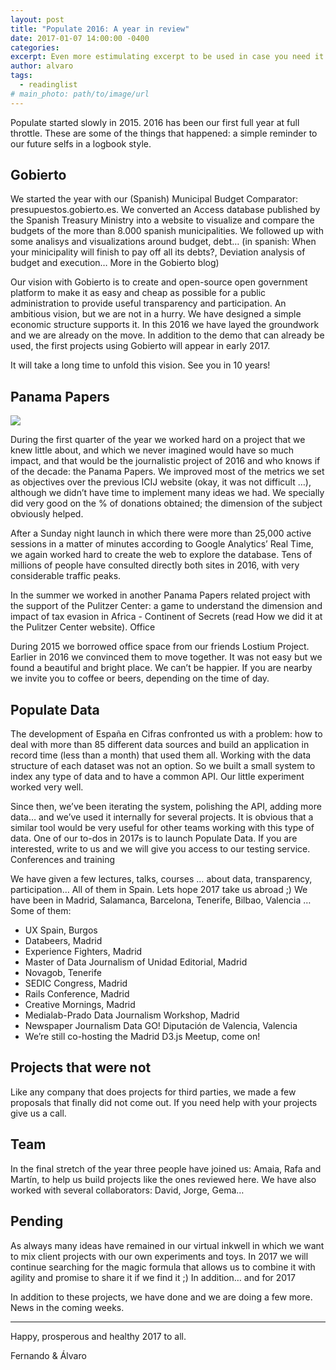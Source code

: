 ```yaml
---
layout: post
title: "Populate 2016: A year in review"
date: 2017-01-07 14:00:00 -0400
categories: 
excerpt: Even more estimulating excerpt to be used in case you need it. 
author: alvaro
tags:
  - readinglist
# main_photo: path/to/image/url
---
```


Populate started slowly in 2015. 2016 has been our first full year at full throttle. These are some of the things that happened: a simple reminder to our future selfs in a logbook style.

## Gobierto

We started the year with our (Spanish) Municipal Budget Comparator: presupuestos.gobierto.es. We converted an Access database published by the Spanish Treasury Ministry into a website to visualize and compare the budgets of the more than 8.000 spanish municipalities. We followed up with some analisys and visualizations around budget, debt… (in spanish: When your minicipality will finish to pay off all its debts?, Deviation analysis of budget and execution… More in the Gobierto blog)

Our vision with Gobierto is to create and open-source open government platform to make it as easy and cheap as possible for a public administration to provide useful transparency and participation. An ambitious vision, but we are not in a hurry. We have designed a simple economic structure supports it. In this 2016 we have layed the groundwork and we are already on the move. In addition to the demo that can already be used, the first projects using Gobierto will appear in early 2017.

It will take a long time to unfold this vision. See you in 10 years!

## Panama Papers

![](https://cdn-images-1.medium.com/max/800/1*YOwDPEA7gfys4buNdKvSnA.png)

During the first quarter of the year we worked hard on a project that we knew little about, and which we never imagined would have so much impact, and that would be the journalistic project of 2016 and who knows if of the decade: the Panama Papers. We improved most of the metrics we set as objectives over the previous ICIJ website (okay, it was not difficult …), although we didn’t have time to implement many ideas we had. We specially did very good on the % of donations obtained; the dimension of the subject obviously helped.

After a Sunday night launch in which there were more than 25,000 active sessions in a matter of minutes according to Google Analytics’ Real Time, we again worked hard to create the web to explore the database. Tens of millions of people have consulted directly both sites in 2016, with very considerable traffic peaks.

In the summer we worked in another Panama Papers related project with the support of the Pulitzer Center: a game to understand the dimension and impact of tax evasion in Africa - Continent of Secrets (read How we did it at the Pulitzer Center website).
Office

During 2015 we borrowed office space from our friends Lostium Project. Earlier in 2016 we convinced them to move together. It was not easy but we found a beautiful and bright place. We can’t be happier. If you are nearby we invite you to coffee or beers, depending on the time of day.


## Populate Data

The development of España en Cifras confronted us with a problem: how to deal with more than 85 different data sources and build an application in record time (less than a month) that used them all. Working with the data structure of each dataset was not an option. So we built a small system to index any type of data and to have a common API. Our little experiment worked very well.

Since then, we’ve been iterating the system, polishing the API, adding more data… and we’ve used it internally for several projects. It is obvious that a similar tool would be very useful for other teams working with this type of data. One of our to-dos in 2017s is to launch Populate Data. If you are interested, write to us and we will give you access to our testing service.
Conferences and training

We have given a few lectures, talks, courses … about data, transparency, participation… All of them in Spain. Lets hope 2017 take us abroad ;) We have been in Madrid, Salamanca, Barcelona, ​​Tenerife, Bilbao, Valencia … Some of them:

- UX Spain, Burgos
- Databeers, Madrid
- Experience Fighters, Madrid
- Master of Data Journalism of Unidad Editorial, Madrid
- Novagob, Tenerife
- SEDIC Congress, Madrid
- Rails Conference, Madrid
- Creative Mornings, Madrid
- Medialab-Prado Data Journalism Workshop, Madrid
- Newspaper Journalism Data GO! Diputación de Valencia, Valencia
- We’re still co-hosting the Madrid D3.js Meetup, come on!    

## Projects that were not

Like any company that does projects for third parties, we made a few proposals that finally did not come out. If you need help with your projects give us a call.

## Team

In the final stretch of the year three people have joined us: Amaia, Rafa and Martín, to help us build projects like the ones reviewed here. We have also worked with several collaborators: David, Jorge, Gema…

## Pending

As always many ideas have remained in our virtual inkwell in which we want to mix client projects with our own experiments and toys. In 2017 we will continue searching for the magic formula that allows us to combine it with agility and promise to share it if we find it ;)
In addition… and for 2017

In addition to these projects, we have done and we are doing a few more. News in the coming weeks.

---

Happy, prosperous and healthy 2017 to all.

Fernando & Álvaro
